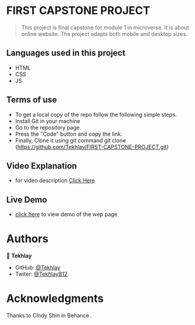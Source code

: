 # FIRST CAPSTONE PROJECT

> This project is final capstone for module 1 in microverse. It is about online website. The project adapts both mobile and desktop sizes.

## Languages used in this project

- HTML
- CSS
- JS

## Terms of use

- To get a local copy of the repo follow the following simple steps.
- Install Git in your machine
- Go to the repository page.
- Press the "Code" button and copy the link.
- Finally, Clone it using git command git clone (https://github.com/Tekhlay/FIRST-CAPSTONE-PROJECT.git)

## Video Explanation

- for video description [Click Here]()

## Live Demo

- [click here]() to view demo of the wep page

# Authors

👤 **Tekhlay**

- GitHub: [@Tekhlay](https://github.com/Tekhlay)
- Twiter: [@TekhlayB12](https://twitter.com/TekhlayB12)

# Acknowledgments

Thanks to Cindy Shin in Behance.
